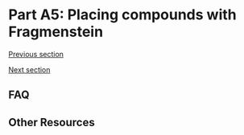 
# Part A5: Placing compounds with Fragmenstein

[Previous section](A4_MERGING.md)

[Next section](A6_INTERACTIONS.md)


## FAQ


## Other Resources
